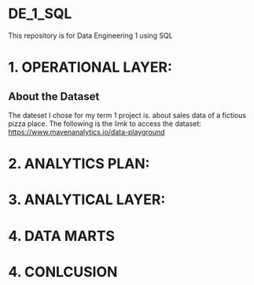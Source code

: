 # DE_1_SQL
This repository is for Data Engineering 1 using SQL

# 1. OPERATIONAL LAYER:

## About the Dataset
The dateset I chose for my term 1 project is. about sales data of a fictious pizza place. The following is the limk to access the dataset: https://www.mavenanalytics.io/data-playground


# 2. ANALYTICS PLAN:


# 3. ANALYTICAL LAYER:


# 4. DATA MARTS

# 4. CONLCUSION

